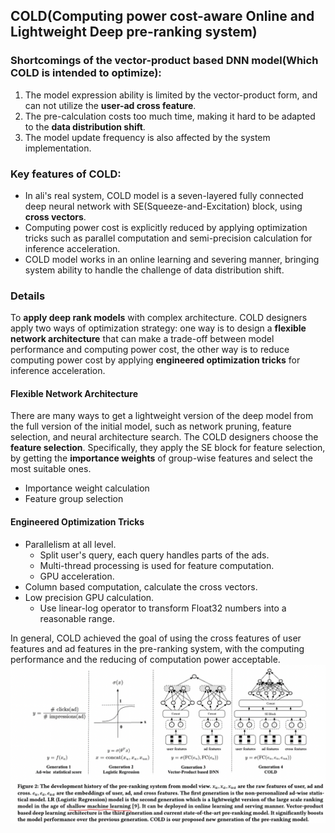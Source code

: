## COLD(Computing power cost-aware Online and Lightweight Deep pre-ranking system)
### Shortcomings of the vector-product based DNN model(Which COLD is intended to optimize):
1. The model expression ability is limited by the vector-product form, and can not utilize the **user-ad cross feature**.
2. The pre-calculation costs too much time, making it hard to be adapted to the **data distribution shift**.
3. The model update frequency is also affected by the system implementation.


### Key features of COLD:
- In ali's real system, COLD model is a seven-layered fully connected deep neural network with SE(Squeeze-and-Excitation) block, using **cross vectors**. 
- Computing power cost is explicitly reduced by applying optimization tricks such as parallel computation and semi-precision calculation for inference acceleration.
- COLD model works in an online learning and severing manner, bringing system ability to handle the challenge of data distribution shift.
### Details
To **apply deep rank models** with complex architecture. COLD designers apply two ways of optimization strategy: one way is to design a **flexible network architecture** that can make a trade-off between model performance and computing power cost, the other way is to reduce computing power cost by applying **engineered optimization tricks** for inference acceleration.
#### Flexible Network Architecture
There are many ways to get a lightweight version of the deep model from the full version of the initial model, such as network pruning, feature selection, and neural architecture search. The COLD designers choose the **feature selection**. Specifically, they apply the SE block for feature selection, by getting the **importance weights** of group-wise features and select the most suitable ones.
- Importance weight calculation
- Feature group selection


#### Engineered Optimization Tricks
- Parallelism at all level. 
  - Split user's query, each query handles parts of the ads.
  - Multi-thread processing is used for feature computation.
  - GPU acceleration.
- Column based computation, calculate the cross vectors.
- Low precision GPU calculation.
  - Use linear-log operator to transform Float32 numbers into a reasonable range.

In general, COLD achieved the goal of using the cross features of user features and ad features in the pre-ranking system, with the computing performance and the reducing of computation power acceptable.
![development history of the pre-ranking system](figures/截屏2022-08-09%20下午6.17.38.png)

